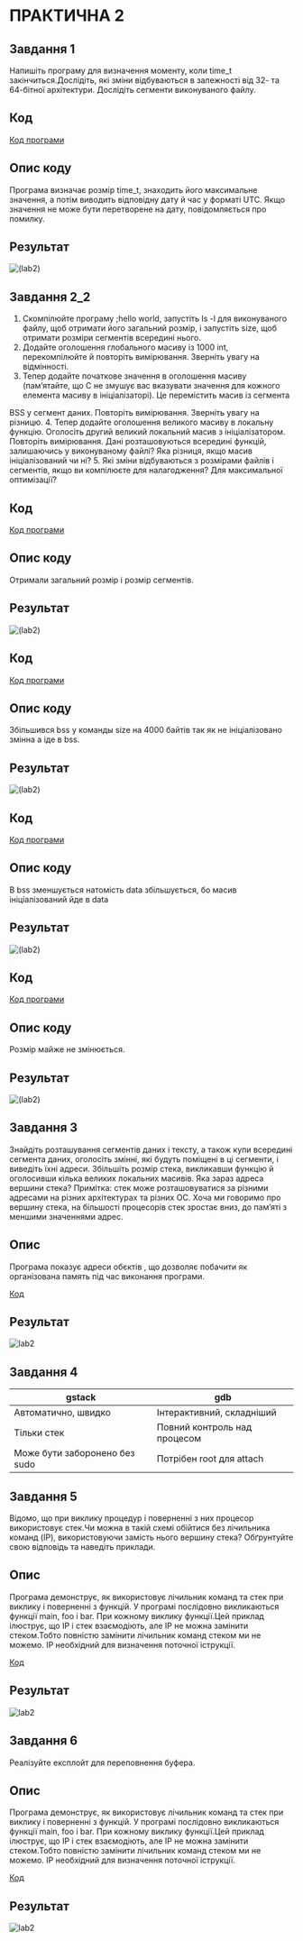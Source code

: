 # ПРАКТИЧНА 2 

## Завдання 1 
Напишіть програму для визначення моменту, коли time_t
закінчиться.Дослідіть, які зміни відбуваються в залежності від 32- та
64-бітної архітектури. Дослідіть сегменти виконуваного файлу.

## Код
[Код програми ](lab2_1.c)


## Опис коду
Програма визначає розмір time_t, знаходить його максимальне значення, а потім виводить відповідну дату й час у форматі UTC. Якщо значення не може бути перетворене на дату, повідомляється про помилку. 

## Результат
  
![(lab2)](lab2_1.png)


## Завдання 2_2
1. Скомпілюйте програму ;hello world, запустіть ls -l для
виконуваного файлу, щоб отримати його загальний розмір, і
запустіть size, щоб отримати розміри сегментів всередині нього.
2. Додайте оголошення глобального масиву із 1000 int,
перекомпілюйте й повторіть вимірювання. Зверніть увагу на
відмінності.
3. Тепер додайте початкове значення в оголошення масиву
(пам’ятайте, що C не змушує вас вказувати значення для кожного
елемента масиву в ініціалізаторі). Це перемістить масив із сегмента

BSS у сегмент даних. Повторіть вимірювання. Зверніть увагу на
різницю.
4. Тепер додайте оголошення великого масиву в локальну функцію.
Оголосіть другий великий локальний масив з ініціалізатором.
Повторіть вимірювання. Дані розташовуються всередині функцій,
залишаючись у виконуваному файлі? Яка різниця, якщо масив
ініціалізований чи ні?
5. Які зміни відбуваються з розмірами файлів і сегментів, якщо ви
компілюєте для налагодження? Для максимальної оптимізації?

## Код
[Код програми ](lab2_2.c)


## Опис коду
Отримали загальний розмір і розмір сегментів. 

## Результат
  
![(lab2)](2_2.png)

## Код
[Код програми ](lab2_2_1.c)


## Опис коду
 Збільшився bss у команды size на 4000 байтів так як не ініціалізовано змінна а іде в bss.

## Результат
  
![(lab2)](2_2_1.png)

## Код
[Код програми ](lab2_2_2.c)


## Опис коду
В bss зменшується натомість data збільшується, бо масив ініціалізований йде в data

## Результат
  
![(lab2)](2_2_2.png)

## Код
[Код програми ](lab2_2_3.c)


## Опис коду
Розмір майже не змінюється.

## Результат
  
![(lab2)](2_2_3.png)

## Завдання 3
Знайдіть розташування сегментів даних і тексту, а також купи всередині
сегмента даних, оголосіть змінні, які будуть поміщені в ці сегменти, і
виведіть їхні адреси.
Збільшіть розмір стека, викликавши функцію й оголосивши кілька
великих локальних масивів. Яка зараз адреса вершини стека?
Примітка: стек може розташовуватися за різними адресами на різних
архітектурах та різних ОС. Хоча ми говоримо про вершину стека, на
більшості процесорів стек зростає вниз, до пам’яті з меншими значеннями
адрес.

## Опис 
Програма показує адреси обєктів , що дозволяє побачити як організована память під час виконання програми.

[Код](lab2_3/lab2_3.c)

## Результат 

![lab2](lab2_3/2_3.png)
## Завдання 4

| gstack                           | gdb                         |
|----------------------------------|-------------------------------|
| Автоматично, швидко              | Інтерактивний, складніший     |
| Тільки стек                      | Повний контроль над процесом  |
| Може бути заборонено без sudo    | Потрібен root для attach      |



## Завдання 5 
Відомо, що при виклику процедур і поверненні з них процесор
використовує стек.Чи можна в такій схемі обійтися без лічильника команд
(IP), використовуючи замість нього вершину стека? Обґрунтуйте свою
відповідь та наведіть приклади.

## Опис 
Програма демонструє, як  використовує лічильник команд  та стек при виклику і поверненні з функцій. У програмі послідовно викликаються функції main, foo і bar. При кожному виклику функції.Цей приклад ілюструє, що IP і стек взаємодіють, але IP не можна замінити стеком.Тобто повністю замінити лічильник команд стеком ми не можемо. IP необхідний для визначення поточної іструкції.

[Код](lab2_5/lab2_5.c)

## Результат 

![lab2](lab2_5/2_5.png)


## Завдання 6

Реалізуйте експлойт для переповнення буфера.

## Опис 
Програма демонструє, як  використовує лічильник команд  та стек при виклику і поверненні з функцій. У програмі послідовно викликаються функції main, foo і bar. При кожному виклику функції.Цей приклад ілюструє, що IP і стек взаємодіють, але IP не можна замінити стеком.Тобто повністю замінити лічильник команд стеком ми не можемо. IP необхідний для визначення поточної іструкції.

[Код](lab2_6/lab2_6.c)

## Результат 

![lab2](lab2_6/2_6.png)
